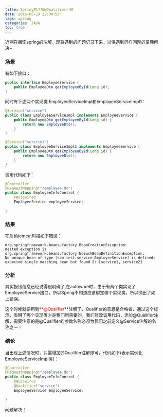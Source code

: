 ```yaml
---
title: Spring的注解@Qualifier小结
date: 2016-08-29 22:34:53
tags: spring
categories: JAVA
toc: true
---
```


近期在捯饬spring的注解，现将遇到的问题记录下来，以供遇到同样问题的童鞋解决~

<!-- more -->
### 场景
 
有如下接口：

```java
public interface EmployeeService {
    public EmployeeDto getEmployeeById(Long id); 
}
```

同时有下述两个实现类 EmployeeServiceImpl和EmployeeServiceImpl1：

```java
@Service("service")
public class EmployeeServiceImpl implements EmployeeService {
    public EmployeeDto getEmployeeById(Long id) {
        return new EmployeeDto();
    }
}

@Service("service1")
public class EmployeeServiceImpl1 implements EmployeeService {
    public EmployeeDto getEmployeeById(Long id) {
        return new EmployeeDto();
    }
}
```

调用代码如下：
```java
@Controller
@RequestMapping("/emplayee.do")
public class EmployeeInfoControl {
    @Autowired
    EmployeeService employeeService;
    
}
```

### 结果
在启动tomcat时报如下错误：



```exception
org.springframework.beans.factory.BeanCreationException: 
nested exception is org.springframework.beans.factory.NoSuchBeanDefinitionException: 
No unique bean of type [com.test.service.EmployeeService] is defined: 
expected single matching bean but found 2: [service1, service2]
```


### 分析
其实报错信息已经说得很明确了,在autoware时，由于有两个类实现了EmployeeService接口，所以Spring不知道应该绑定哪个实现类，所以抛出了如上错误。

这个时候就要用到**<font color="red">@Qualifier</font>**注解了，Qualifier的意思是合格者，通过这个标示，表明了哪个实现类才是我们所需要的，我们修改调用代码，添加@Qualifier注解，需要注意的是@Qualifier的参数名称必须为我们之前定义@Service注解的名称之一！


### 结论
当出现上述情况时，只需增加@Qualifier注解即可，代码如下(表示实例化EmployeeServiceImpl类)：
```java
@Controller
@RequestMapping("/emplayee.do")
public class EmployeeInfoControl {
    @Autowired
    @Qualifier("service")
    EmployeeService employeeService;
    
}

```

问题解决！


<br />
